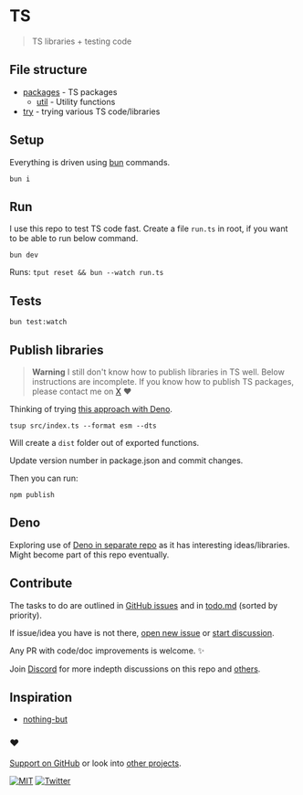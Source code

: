 # TS

> TS libraries + testing code

## File structure

- [packages](packages) - TS packages
  - [util](packages/util) - Utility functions
- [try](try) - trying various TS code/libraries

## Setup

Everything is driven using [bun](https://bun.sh/) commands.

```
bun i
```

## Run

I use this repo to test TS code fast. Create a file `run.ts` in root, if you want to be able to run below command.

```
bun dev
```

Runs: `tput reset && bun --watch run.ts`

## Tests

```
bun test:watch
```

## Publish libraries

> **Warning**
> I still don't know how to publish libraries in TS well. Below instructions are incomplete. If you know how to publish TS packages, please contact me on [X](https://twitter.com/nikitavoloboev) ♥️

Thinking of trying [this approach with Deno](https://dev.to/jlarky/creating-an-npm-package-in-2024-deno-dnt-3467).

```
tsup src/index.ts --format esm --dts
```

Will create a `dist` folder out of exported functions.

Update version number in package.json and commit changes.

Then you can run:

```
npm publish
```

## Deno

Exploring use of [Deno in separate repo](https://github.com/nikitavoloboev/deno) as it has interesting ideas/libraries. Might become part of this repo eventually.

## Contribute

The tasks to do are outlined in [GitHub issues](../../issues) and in [todo.md](todo.md) (sorted by priority).

If issue/idea you have is not there, [open new issue](../../issues/new/choose) or [start discussion](../../discussions).

Any PR with code/doc improvements is welcome. ✨

Join [Discord](https://discord.com/invite/TVafwaD23d) for more indepth discussions on this repo and [others](https://github.com/nikitavoloboev#src).

## Inspiration

- [nothing-but](https://github.com/thetarnav/nothing-but)

### ♥️

[Support on GitHub](https://github.com/sponsors/nikitavoloboev) or look into [other projects](https://nikiv.dev/projects).

[![MIT](http://bit.ly/mitbadge)](https://choosealicense.com/licenses/mit/) [![Twitter](http://bit.ly/nikitatweet)](https://twitter.com/nikitavoloboev)
